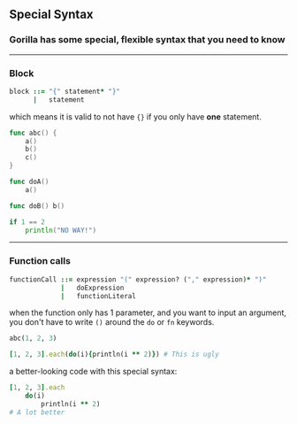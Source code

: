## Special Syntax

### Gorilla has some special, flexible syntax that you need to know

---

### Block

```ruby
block ::= "{" statement* "}"
      |   statement
```

which means it is valid to not have `{}` if you only have **one** statement.

```go
func abc() {
    a()
    b()
    c()
}

func doA()
    a()

func doB() b()

if 1 == 2
    println("NO WAY!")
```

---

### Function calls

```ruby
functionCall ::= expression "(" expression? ("," expression)* ")"
             |   doExpression
             |   functionLiteral
```

when the function only has 1 parameter, and you want to input an argument, you don't have to write `()` around the `do`
or `fn` keywords.

```ruby
abc(1, 2, 3)

[1, 2, 3].each(do(i){println(i ** 2)}) # This is ugly
```

a better-looking code with this special syntax:

```ruby
[1, 2, 3].each
    do(i)
        println(i ** 2)
# A lot better
```
